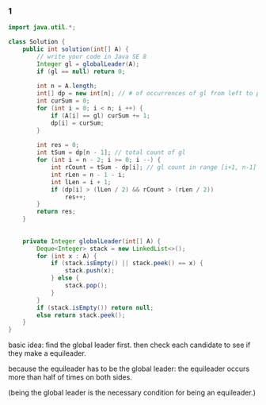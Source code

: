 ### 1

```java
import java.util.*;

class Solution {
    public int solution(int[] A) {
        // write your code in Java SE 8
        Integer gl = globalLeader(A);
        if (gl == null) return 0;
        
        int n = A.length;
        int[] dp = new int[n]; // # of occurrences of gl from left to position i.
        int curSum = 0;
        for (int i = 0; i < n; i ++) {
            if (A[i] == gl) curSum += 1;
            dp[i] = curSum;
        }
        
        int res = 0;
        int tSum = dp[n - 1]; // total count of gl
        for (int i = n - 2; i >= 0; i --) {
            int rCount = tSum - dp[i]; // gl count in range [i+1, n-1]
            int rLen = n - 1 - i;
            int lLen = i + 1;
            if (dp[i] > (lLen / 2) && rCount > (rLen / 2)) 
                res++;
        }
        return res;
    }
    
    
    private Integer globalLeader(int[] A) {
        Deque<Integer> stack = new LinkedList<>();
        for (int x : A) {
            if (stack.isEmpty() || stack.peek() == x) {
                stack.push(x);
            } else {
                stack.pop();
            }
        }
        if (stack.isEmpty()) return null;
        else return stack.peek();
    }
}
```

basic idea: find the global leader first. then check each candidate to see if they make a equileader.

because the equileader has to be the global leader: the equileader occurs more than half of times on both sides.

(being the global leader is the necessary condition for being an equileader.)
